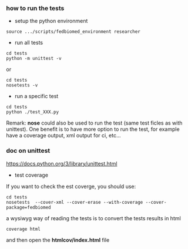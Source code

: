 ### how to run the tests

* setup the python environment

```
source .../scripts/fedbiomed_environment researcher
```

* run all tests

```
cd tests
python -m unittest -v
```

or
```
cd tests
nosetests -v
```


* run a specific test

```
cd tests
python ./test_XXX.py
```

Remark: **nose** could also be used to run the test (same test ficles as with
unittest). One benefit is to have more option to run the test, for example
have a coverage output, xml output for ci, etc...

### doc on unittest

https://docs.python.org/3/library/unittest.html

* test coverage

If you want to check the est coverge, you should use:

```
cd tests
nosetests  --cover-xml --cover-erase --with-coverage --cover-package=fedbiomed
```

a wysiwyg way of reading the tests is to convert the tests results in html

```
coverage html
```

and then open the **htmlcov/index.html** file
